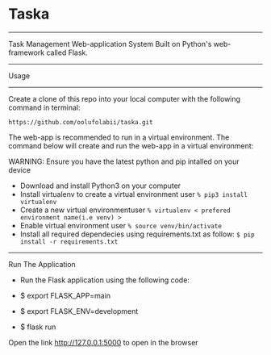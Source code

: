 # Taska

---

Task Management Web-application System Built on Python's web-framework called Flask.

---

Usage

---

Create a clone of this repo into your local computer with the following command in terminal:

`https://github.com/oolufolabii/taska.git`

The web-app is recommended to run in a virtual environment. The command below will create and run the web-app in a virtual environment:

WARNING: Ensure you have the latest python and pip intalled on your device

- Download and install Python3 on your computer
- Install virtualenv to create a virtual environment user `% pip3 install virtualenv`
- Create a new virtual environmentuser `% virtualenv < prefered environment name(i.e venv) >`
- Enable virtual environment user `% source venv/bin/activate`
- Install all required dependecies using requirements.txt as follow: `$ pip install -r requirements.txt`

---

Run The Application

- Run the Flask application using the following code:

- $ export FLASK_APP=main

- $ export FLASK_ENV=development

- $ flask run

Open the link <http://127.0.0.1:5000> to open in the browser

